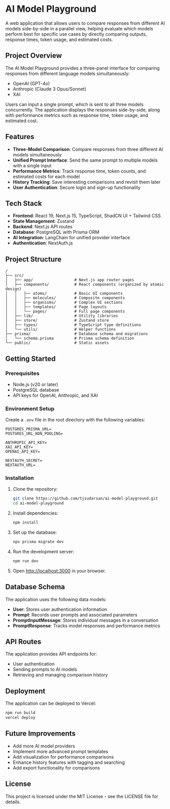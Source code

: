 # AI Model Playground

A web application that allows users to compare responses from different AI models side-by-side in a parallel view, helping evaluate which models perform best for specific use cases by directly comparing outputs, response times, token usage, and estimated costs.

## Project Overview

The AI Model Playground provides a three-panel interface for comparing responses from different language models simultaneously:

- OpenAI (GPT-4o)
- Anthropic (Claude 3 Opus/Sonnet)
- XAI

Users can input a single prompt, which is sent to all three models concurrently. The application displays the responses side-by-side, along with performance metrics such as response time, token usage, and estimated cost.

## Features

- **Three-Model Comparison**: Compare responses from three different AI models simultaneously
- **Unified Prompt Interface**: Send the same prompt to multiple models with a single input
- **Performance Metrics**: Track response time, token counts, and estimated costs for each model
- **History Tracking**: Save interesting comparisons and revisit them later
- **User Authentication**: Secure login and sign-up functionality

## Tech Stack

- **Frontend**: React 19, Next.js 15, TypeScript, ShadCN UI + Tailwind CSS
- **State Management**: Zustand
- **Backend**: Next.js API routes
- **Database**: PostgreSQL with Prisma ORM
- **AI Integration**: LangChain for unified provider interface
- **Authentication**: NextAuth.js

## Project Structure

```
/
├── src/
│   ├── app/                  # Next.js app router pages
│   ├── components/           # React components (organized by atomic design)
│   │   ├── atoms/            # Basic UI components
│   │   ├── molecules/        # Composite components
│   │   ├── organisms/        # Complex UI sections
│   │   ├── templates/        # Page layouts
│   │   └── pages/            # Full page components
│   ├── lib/                  # Utility libraries
│   ├── store/                # Zustand store
│   ├── types/                # TypeScript type definitions
│   └── utils/                # Helper functions
├── prisma/                   # Database schema and migrations
│   └── schema.prisma         # Prisma schema definition
└── public/                   # Static assets
```

## Getting Started

### Prerequisites

- Node.js (v20 or later)
- PostgreSQL database
- API keys for OpenAI, Anthropic, and XAI

### Environment Setup

Create a `.env` file in the root directory with the following variables:

```
POSTGRES_PRISMA_URL=
POSTGRES_URL_NON_POOLING=

ANTHROPIC_API_KEY=
XAI_API_KEY=
OPENAI_API_KEY=

NEXTAUTH_SECRET=
NEXTAUTH_URL=
```

### Installation

1. Clone the repository:

   ```bash
   git clone https://github.com/tjsudarsan/ai-model-playground.git
   cd ai-model-playground
   ```

2. Install dependencies:

   ```bash
   npm install
   ```

3. Set up the database:

   ```bash
   npx prisma migrate dev
   ```

4. Run the development server:

   ```bash
   npm run dev
   ```

5. Open [http://localhost:3000](http://localhost:3000) in your browser.

## Database Schema

The application uses the following data models:

- **User**: Stores user authentication information
- **Prompt**: Records user prompts and associated parameters
- **PromptInputMessage**: Stores individual messages in a conversation
- **PromptResponse**: Tracks model responses and performance metrics

## API Routes

The application provides API endpoints for:

- User authentication
- Sending prompts to AI models
- Retrieving and managing comparison history

## Deployment

The application can be deployed to Vercel:

```bash
npm run build
vercel deploy
```

## Future Improvements

- Add more AI model providers
- Implement more advanced prompt templates
- Add visualization for performance comparisons
- Enhance history features with tagging and searching
- Add export functionality for comparisons

## License

This project is licensed under the MIT License - see the LICENSE file for details.
